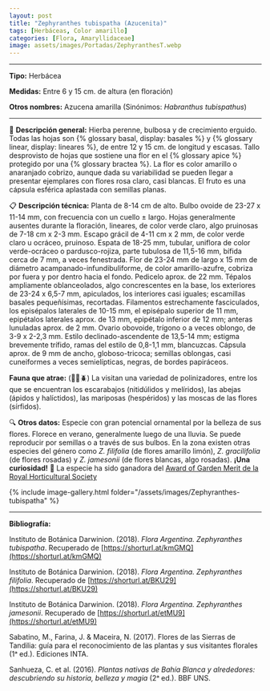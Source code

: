 ```yaml
---
layout: post
title: "Zephyranthes tubispatha (Azucenita)"
tags: [Herbáceas, Color amarillo]
categories: [Flora, Amaryllidaceae]
image: assets/images/Portadas/ZephyranthesT.webp
---
```


***

**Tipo:** Herbácea

**Medidas:** Entre 6 y 15 cm. de altura (en floración)

**Otros nombres:** Azucena amarilla (Sinónimos: *Habranthus tubispathus*)

***

🌱 **Descripción general:** Hierba perenne, bulbosa y de crecimiento erguido. Todas las hojas son {% glossary basal, display: basales %} y {% glossary linear, display: lineares %}, de entre 12 y 15 cm. de longitud y escasas. Tallo desprovisto de hojas que sostiene una flor en el {% glossary apice %} protegido por una {% glossary bractea %}. La flor es color amarillo o anaranjado cobrizo, aunque dada su variabilidad se pueden llegar a presentar ejemplares con flores rosa claro, casi blancas. El fruto es una cápsula esférica aplastada con semillas planas.

📋 **Descripción técnica:** Planta de 8-14 cm de alto. Bulbo ovoide de 23-27 x 11-14 mm, con frecuencia con un cuello ± largo. Hojas generalmente ausentes durante la floración, lineares, de color verde claro, algo pruinosas de 7-18 cm x 2-3 mm. Escapo grácil de 4-11 cm x 2 mm, de color verde claro u ocráceo, pruinoso. Espata de 18-25 mm, tubular, uniflora de color verde-ocráceo o pardusco-rojiza, parte tubulosa de 11,5-16 mm, bífida cerca de 7 mm, a veces fenestrada. Flor de 23-24 mm de largo x 15 mm de diámetro acampanado-infundibuliforme, de color amarillo-azufre, cobriza por fuera y por dentro hacia el fondo. Pedicelo aprox. de 22 mm. Tépalos ampliamente oblanceolados, algo concrescentes en la base, los exteriores de 23-24 x 6,5-7 mm, apiculados, los interiores casi iguales; escamillas basales pequeñísimas, recortadas. Filamentos estrechamente fasciculados, los episépalos laterales de 10-15 mm, el episépalo superior de 11 mm, epipétalos laterales aprox. de 13 mm, epipétalo inferior de 12 mm; anteras lunuladas aprox. de 2 mm. Ovario obovoide, trígono o a veces oblongo, de 3-9 x 2-2,3 mm. Estilo declinado-ascendente de 13,5-14 mm; estigma brevemente trífido, ramas del estilo de 0,8-1,1 mm, blancuzcas. Cápsula aprox. de 9 mm de ancho, globoso-tricoca; semillas oblongas, casi cuneiformes a veces semielípticas, negras, de bordes papiráceos.

**Fauna que atrae:** (🦋🐝🪲) La visitan una variedad de polinizadores, entre los que se encuentran los escarabajos (nitidúlidos y melíridos), las abejas (ápidos y halíctidos), las mariposas (hespéridos) y las moscas de las flores (sírfidos).

🔍 **Otros datos:** Especie con gran potencial ornamental por la belleza de sus flores. Florece en verano, generalmente luego de una lluvia. Se puede reproducir por semillas o a través de sus bulbos. En la zona existen otras especies del género como *Z. filifolia* (de flores amarillo limón), *Z. gracilifolia* (de flores rosadas) y *Z. jamesonii* (de flores blancas, algo rosadas).
**¡Una curiosidad!** 👀 La especie ha sido ganadora del [Award of Garden Merit de la Royal Horticultural Society](https://www.rhs.org.uk/plants/8195/habranthus-tubispathus/details)

 {% include image-gallery.html folder="/assets/images/Zephyranthes-tubispatha" %}

***

**Bibliografía:**

Instituto de Botánica Darwinion. (2018). *Flora Argentina. Zephyranthes tubispatha*. Recuperado de 
[https://shorturl.at/kmGMQ](https://shorturl.at/kmGMQ)

Instituto de Botánica Darwinion. (2018). *Flora Argentina. Zephyranthes filifolia*. Recuperado de 
[https://shorturl.at/BKU29](https://shorturl.at/BKU29)

Instituto de Botánica Darwinion. (2018). *Flora Argentina. Zephyranthes jamesonii*. Recuperado de 
[https://shorturl.at/etMU9](https://shorturl.at/etMU9)

Sabatino, M., Farina, J. & Maceira, N. (2017). Flores de las Sierras de Tandilia: guía para el reconocimiento de las plantas y sus visitantes florales (1ᵃ ed.). Ediciones INTA.

Sanhueza, C. et al. (2016). *Plantas nativas de Bahía Blanca y alrededores: descubriendo su historia, belleza y magia* (2ᵃ ed.). BBF UNS.
